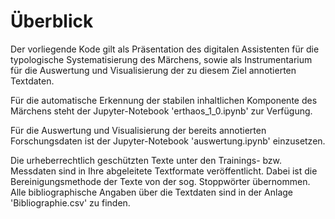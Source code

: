 # Überblick
Der vorliegende Kode gilt als Präsentation des digitalen Assistenten für die typologische Systematisierung des Märchens, sowie als Instrumentarium für die Auswertung und Visualisierung der zu diesem Ziel annotierten Textdaten.

Für die automatische Erkennung der stabilen inhaltlichen Komponente des Märchens steht der Jupyter-Notebook 'erthaos_1_0.ipynb' zur Verfügung.

Für die Auswertung und Visualisierung der bereits annotierten Forschungsdaten ist der Jupyter-Notebook 'auswertung.ipynb' einzusetzen.

Die urheberrechtlich geschützten Texte unter den Trainings- bzw. Messdaten sind in Ihre abgeleitete Textformate veröffentlicht. Dabei ist die Bereinigungsmethode der Texte von der sog. Stoppwörter übernommen. Alle bibliographische Angaben über die Textdaten sind in der Anlage 'Bibliographie.csv' zu finden.
